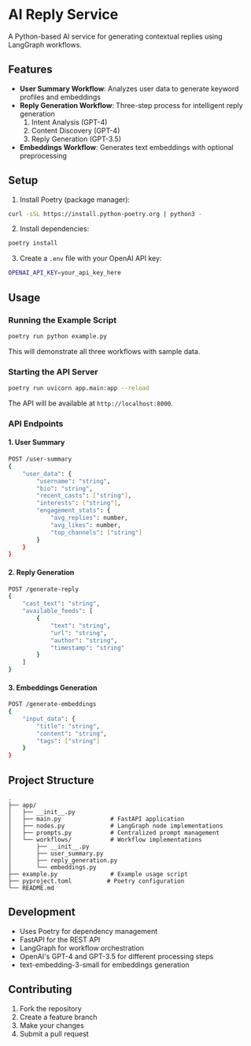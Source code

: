 # AI Reply Service

A Python-based AI service for generating contextual replies using LangGraph workflows.

## Features

- **User Summary Workflow**: Analyzes user data to generate keyword profiles and embeddings
- **Reply Generation Workflow**: Three-step process for intelligent reply generation
  1. Intent Analysis (GPT-4)
  2. Content Discovery (GPT-4)
  3. Reply Generation (GPT-3.5)
- **Embeddings Workflow**: Generates text embeddings with optional preprocessing

## Setup

1. Install Poetry (package manager):
```bash
curl -sSL https://install.python-poetry.org | python3 -
```

2. Install dependencies:
```bash
poetry install
```

3. Create a `.env` file with your OpenAI API key:
```bash
OPENAI_API_KEY=your_api_key_here
```

## Usage

### Running the Example Script

```bash
poetry run python example.py
```

This will demonstrate all three workflows with sample data.

### Starting the API Server

```bash
poetry run uvicorn app.main:app --reload
```

The API will be available at `http://localhost:8000`.

### API Endpoints

#### 1. User Summary
```bash
POST /user-summary
{
    "user_data": {
        "username": "string",
        "bio": "string",
        "recent_casts": ["string"],
        "interests": ["string"],
        "engagement_stats": {
            "avg_replies": number,
            "avg_likes": number,
            "top_channels": ["string"]
        }
    }
}
```

#### 2. Reply Generation
```bash
POST /generate-reply
{
    "cast_text": "string",
    "available_feeds": [
        {
            "text": "string",
            "url": "string",
            "author": "string",
            "timestamp": "string"
        }
    ]
}
```

#### 3. Embeddings Generation
```bash
POST /generate-embeddings
{
    "input_data": {
        "title": "string",
        "content": "string",
        "tags": ["string"]
    }
}
```

## Project Structure

```
.
├── app/
│   ├── __init__.py
│   ├── main.py              # FastAPI application
│   ├── nodes.py             # LangGraph node implementations
│   ├── prompts.py           # Centralized prompt management
│   └── workflows/           # Workflow implementations
│       ├── __init__.py
│       ├── user_summary.py
│       ├── reply_generation.py
│       └── embeddings.py
├── example.py               # Example usage script
├── pyproject.toml          # Poetry configuration
└── README.md
```

## Development

- Uses Poetry for dependency management
- FastAPI for the REST API
- LangGraph for workflow orchestration
- OpenAI's GPT-4 and GPT-3.5 for different processing steps
- text-embedding-3-small for embeddings generation

## Contributing

1. Fork the repository
2. Create a feature branch
3. Make your changes
4. Submit a pull request 